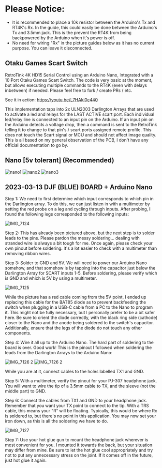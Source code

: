 # Please Notice:
  - It is recommended to place a 10k resistor between the Arduino's Tx and RT4K's Rx. In the guide, this could easily be done between the Arduino's Tx and 3.5mm jack. This is the prevent the RT4K from being backpowered by the Arduino when it's power is off.
  - No need for wiring "Rx" in the picture guides below as it has no current purpose. You can leave it disconnected.

## Otaku Games Scart Switch


RetroTink 4K HD15 Serial Control using an Arduino Nano, Integrated with a 10 Port Otaku Games Scart Switch. The code is very basic at the moment, but allows executing multiple commands to the RT4K (even with delays inbetween) if needed. Please feel free to fork / create PRs / etc. 

See it in action: https://youtu.be/L7HAki0e440

This implementation taps into 2x ULN2003 Darlington Arrays that are used to activate a led and relays for the LAST ACTIVE scart port. Each individual led/relay line is connected to an input pin on the Arduino. If an input pin on the Arduino detects a voltage drop, then a command is sent to the RetroTink telling it to change to that pin's / scart ports assigned remote profile. This does not touch the Scart signal or MCU and should not affect image quality. This is all based on my general observation of the PCB, I don't have any official documentation to go by. 



## Nano [5v tolerant] (Recommended)
![nano1](https://github.com/user-attachments/assets/9f876e67-234e-41ba-a159-b656da90db71)
![nano2](https://github.com/user-attachments/assets/5dbc1f2d-29f7-4366-87cd-094020f40539)
![nano3](https://github.com/user-attachments/assets/f8a9ece3-6345-4fc6-aa8f-c3bf7cd51a53)

## 2023-03-13 DJF (BLUE) BOARD + Arduino Nano
Step 1: We need to first determine which input corresponds to which pin in the Darlington array. To do this, we can just listen in with a multimeter by setting the red probe on a leg and cycling through inputs. After probing, I found the following legs corresponded to the following inputs:

![IMG_7124](assets/52525_otakugames_donutdongle_1.png)

Step 2: This has already been pictured above, but the next step is to solder leads to the pins. Please pardon the messy soldering... dealing with stranded wire is always a bit tough for me.
Once again, please check your own pinout before soldering. It's a lot easier to check with a multimeter than removing ribbon wires.

Step 3: Solder to GND and 5V. We will need to power our Arduino Nano somehow, and that somehow is by tapping into the capacitor just below the Darlington Array for SCART inputs 1-5. Before soldering, please verify which is GND and which is 5V by using a multimeter.

![IMG_7125](assets/52525_otakugames_donutdongle_2.png)

While the picture has a red cable coming from the 5V point, I ended up replacing this cable for the BAT85 diode as to prevent backfeeding the switch when plugging in a USB-C cable from a PC to the Nano to program it. This might not be fully necessary, but I personally prefer to be a bit safer here. Be sure to orient the diode correctly, with the black ring side (cathode) closer to the Nano and the anode being soldered to the switch's capacitor. Additionally, ensure that the legs of the diode do not touch any other components.

Step 4: Wire it all up to the Arduino Nano. The hard part of soldering to the board is over. Good work!
This is the pinout I followed when soldering the leads from the Darlington Arrays to the Arduino Nano:

![IMG_7126 2](assets/52525_otakugames_donutdongle_3.png)
![IMG_7126 2](assets/52525_otakugames_donutdongle_4.png)

While you are at it, connect cables to the holes labelled TX1 and GND.

Step 5: With a multimeter, verify the pinout for your PJ-307 headphone jack. You will want to wire the tip of a 3.5mm cable to TX, and the sleeve (not the middle part) to GND.

Step 6: Connect the cables from TX1 and GND to your headphone jack. Remember that you want your TX point to connect to the tip. With a TRS cable, this means your "R" will be floating. Typically, this would be where Rx is soldered to, but there's no point in this application. You may now set your iron down, as this is all the soldering we have to do.

![IMG_7127](assets/52525_otakugames_donutdongle_5.png)

Step 7: Use your hot glue gun to mount the headphone jack wherever is most convenient for you. I mounted it towards the back, but your situation may differ from mine. Be sure to let the hot glue cool appropriately and try not to put any unnecessary stress on the joint. If it comes off in the future, just hot glue it again.
